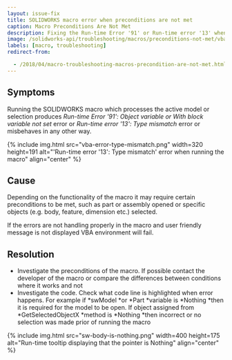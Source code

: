 ```yaml
---
layout: issue-fix
title: SOLIDWORKS macro error when preconditions are not met
caption: Macro Preconditions Are Not Met
description: Fixing the Run-time Error '91' or Run-time error '13' when running the macro
image: /solidworks-api/troubleshooting/macros/preconditions-not-met/vba-error-type-mismatch.png
labels: [macro, troubleshooting]
redirect-from:

  - /2018/04/macro-troubleshooting-macros-precondition-are-not-met.html
---
```


## Symptoms

Running the SOLIDWORKS macro which processes the active model or selection produces *Run-time Error '91': Object variable or With block variable not set* error
or *Run-time error '13': Type mismatch* error or misbehaves in any other way.  

{% include img.html src="vba-error-type-mismatch.png" width=320 height=191 alt="'Run-time error '13': Type mismatch' error when running the macro" align="center" %}

## Cause

Depending on the functionality of the macro it may require certain preconditions to be met, such as part or assembly opened or specific objects (e.g. body, feature, dimension etc.) selected.

If the errors are not handling properly in the macro and user friendly message is not displayed VBA environment will fail.

## Resolution

* Investigate the preconditions of the macro. If possible contact the developer of the macro or compare the differences between conditions where it works and not
* Investigate the code. Check what code line is highlighted when error happens.
For example if *swModel *or *Part *variable is *Nothing *then it is required for the model to be open.
If object assigned from *GetSelectedObjectX *method is *Nothing *then incorrect or no selection was made prior of running the macro

{% include img.html src="sw-body-is-nothing.png" width=400 height=175 alt="Run-time tooltip displaying that the pointer is Nothing" align="center" %}
